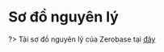 <br>
<br>
<br>

# Sơ đồ nguyên lý

?> Tải sơ đồ nguyên lý của Zerobase tại [đây](https://raw.githubusercontent.com/ChipstackLTD/zerobase-docs/main/_media/SCH_Zerobase.pdf)
